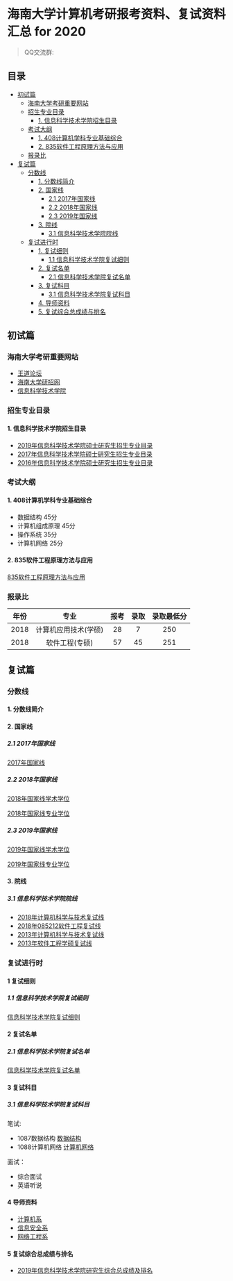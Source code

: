# 海南大学计算机考研报考资料、复试资料汇总 for 2020
>QQ交流群: 

## 目录
* [初试篇](#初试篇)
   * [海南大学考研重要网站](#海南大学考研重要网站)
   * [招生专业目录](#招生专业目录)
       * [1. 信息科学技术学院招生目录](#1-信息科学技术学院招生目录)
    * [考试大纲](#考试大纲)
       * [1. 408计算机学科专业基础综合](#1-408计算机学科专业基础综合)
       * [2. 835软件工程原理方法与应用](#2-835软件工程原理方法与应用)
    * [报录比](#报录比)
* [复试篇](#复试篇)
   * [分数线](#分数线)
       * [1. 分数线简介](#1-分数线简介)
       * [2. 国家线](#2-国家线)
            * [2.1 2017年国家线](#21-2017年国家线)
            * [2.2 2018年国家线](#22-2018年国家线)
            * [2.3 2019年国家线](#23-2019年国家线)
       * [3. 院线](#3-院线)
            * [3.1 信息科学技术学院院线](#31-信息科学技术学院院线)
   * [复试进行时](#复试进行时)
       * [1. 复试细则](#1-复试细则)
            * [1.1 信息科学技术学院复试细则](#11-信息科学技术学院复试细则)
       * [2. 复试名单](#2-复试名单)
            * [2.1 信息科学技术学院复试名单](#21-信息科学技术学院复试名单)
       * [3. 复试科目](#3-复试科目)
            * [3.1 信息科学技术学院复试科目](#31-信息科学技术学院复试科目)
       * [4. 导师资料](#4-导师资料)
       * [5. 复试综合总成绩与排名](#5-复试综合总成绩与排名)

## 初试篇
### 海南大学考研重要网站
- [王道论坛](http://cskaoyan.com/forum.php?mod=forumdisplay&fid=304&filter=typeid&typeid=53)
- [海南大学研招网](http://www.hainanu.edu.cn/zy_yjs/)
- [信息科学技术学院](http://www.hainanu.edu.cn/xinxi/#)

### 招生专业目录
#### 1. 信息科学技术学院招生目录
* [2019年信息科学技术学院硕士研究生招生专业目录](http://f.hainanu.edu.cn/upfile/htmledit/yanjiusheng/2018092958041941.doc)
* [2017年信息科学技术学院硕士研究生招生专业目录](http://f.hainanu.edu.cn/upfile/htmledit/yanjiusheng/2017030363462121.doc)
* [2016年信息科学技术学院硕士研究生招生专业目录](http://www.hainanu.edu.cn/upfile/htmledit/yanjiusheng/yanjiusheng-2015091856944217.doc)

### 考试大纲
#### 1. 408计算机学科专业基础综合
* 数据结构 45分
* 计算机组成原理 45分
* 操作系统 35分
* 计算机网络 25分

#### 2. 835软件工程原理方法与应用
[835软件工程原理方法与应用](./海南大学/初试/835软件工程原理方法与应用.doc)

### 报录比
|  年份  |                专业                   |   报考   |   录取   |    录取最低分    |
| :----: | :----------------------------------: | :------: | :------: | :-------------: |
|  2018  |         计算机应用技术(学硕)           |    28    |     7   |        250       |
|  2018  |            软件工程(专硕)             |    57    |    45    |        251       |

## 复试篇
### 分数线
#### 1. 分数线简介

#### 2. 国家线
##### 2.1 2017年国家线
[2017年国家线](https://yz.chsi.com.cn/kyzx/kydt/201703/20170315/1591016940.html)

##### 2.2 2018年国家线
[2018年国家线学术学位](https://yz.chsi.com.cn/kyzx/kp/201803/20180316/1670298651.html)

[2018年国家线专业学位](https://yz.chsi.com.cn/kyzx/kp/201803/20180316/1670298653.html)

##### 2.3 2019年国家线
[2019年国家线学术学位](https://yz.chsi.com.cn/kyzx/kp/201903/20190315/1772265280.html)

[2019年国家线专业学位](https://yz.chsi.com.cn/kyzx/kp/201903/20190315/1772265285.html)

#### 3. 院线
##### 3.1 信息科学技术学院院线
* [2018年计算机科学与技术复试线](http://yz.kaoyan.com/hainu/fenshuxian/5b56a2413c45d.html)
* [2018年085212软件工程复试线](http://yz.kaoyan.com/hainu/fenshuxian/5b56a2420da47.html)
* [2013年计算机科学与技术复试线](http://yz.kaoyan.com/hainu/fenshuxian/53edd52aa99b3.html)
* [2013年软件工程学硕复试线](http://yz.kaoyan.com/hainu/fenshuxian/53ede0957933a.html)

### 复试进行时
#### 1 复试细则
##### 1.1 信息科学技术学院复试细则
[信息科学技术学院复试细则](http://f.hainanu.edu.cn/upfile/htmledit/xinxixg/2019032938238633.docx)

#### 2 复试名单
##### 2.1 信息科学技术学院复试名单
[信息科学技术学院复试名单](http://f.hainanu.edu.cn/upfile/htmledit/xinxixg/2019032767915569.xlsx)

#### 3 复试科目
##### 3.1 信息科学技术学院复试科目
笔试:
* 1087数据结构
[数据结构](./海南大学/复试/数据结构大纲.doc)
* 1088计算机网络
[计算机网络](./海南大学/复试/计算机网络大纲.doc)

面试：
* 综合面试
* 英语听说

#### 4 导师资料
* [计算机系](http://www.hainanu.edu.cn/stm/xinxi/shtml_liebiao.asp@bbsid=5419.shtml)
* [信息安全系](http://www.hainanu.edu.cn/stm/xinxi/shtml_liebiao.asp@bbsid=5423.shtml)
* [网络工程系](http://www.hainanu.edu.cn/stm/xinxi/shtml_liebiao.asp@bbsid=5424.shtml)

#### 5 复试综合总成绩与排名
* [2019年信息科学技术学院研究生综合总成绩及排名](https://f.hainanu.edu.cn/upfile/htmledit/xinxixg/2019040346986017.xlsx)